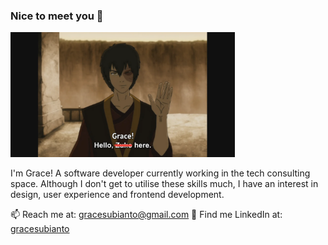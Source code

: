 ### Nice to meet you 👋

<img src="gracehere.png" height="200">

I'm Grace! A software developer currently working in the tech consulting space. Although I don't get to utilise these skills much, I have an interest in design, user experience and frontend development.

📫 Reach me at: gracesubianto@gmail.com
🔎 Find me LinkedIn at: [gracesubianto](https://www.linkedin.com/in/gracesubianto/)

<!--
**gracevs333/gracevs333** is a ✨ _special_ ✨ repository because its `README.md` (this file) appears on your GitHub profile.

Here are some ideas to get you started:

- 🔭 I’m currently working on ...
- 🌱 I’m currently learning ...
- 👯 I’m looking to collaborate on ...
- 🤔 I’m looking for help with ...
- 💬 Ask me about ...
- 📫 How to reach me: ...
- 😄 Pronouns: ...
- ⚡ Fun fact: ...
-->
